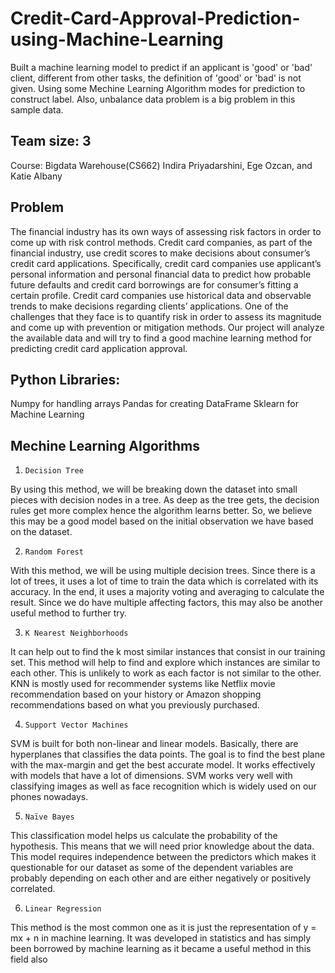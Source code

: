 # Credit-Card-Approval-Prediction-using-Machine-Learning
Built a machine learning model to predict if an applicant is 'good' or 'bad' client, different from other tasks, the definition of 'good' or 'bad' is not given. Using some Mechine Learning Algorithm modes for prediction to construct label. Also, unbalance data problem is a big problem in this sample data.

## Team size: 3
Course: Bigdata Warehouse(CS662)
Indira Priyadarshini, Ege Ozcan, and Katie Albany

## Problem
The financial industry has its own ways of assessing risk factors in order to come up with risk control methods. Credit card companies, as part of the financial industry, use credit scores to make decisions about consumer’s credit card applications. Specifically, credit card companies use applicant’s personal information and personal financial data to predict how probable future defaults and credit card borrowings are for consumer’s fitting a certain profile. Credit card companies use historical data and observable trends to make decisions regarding clients’ applications. One of the challenges that they face is to quantify risk in order to assess its magnitude and come up with prevention or mitigation methods.
Our project will analyze the available data and will try to find a good machine learning method for predicting credit card application approval.

## Python Libraries:
Numpy for handling arrays
Pandas for creating DataFrame
Sklearn for Machine Learning

## Mechine Learning Algorithms
1.     Decision Tree
By using this method, we will be breaking down the dataset into small pieces with decision nodes in a tree. As deep as the tree gets, the decision rules get more complex hence the algorithm learns better. So, we believe this may be a good model based on the initial observation we have based on the dataset.
 
2.     Random Forest
With this method, we will be using multiple decision trees. Since there is a lot of trees, it uses a lot of time to train the data which is correlated with its accuracy. In the end, it uses a majority voting and averaging to calculate the result. Since we do have multiple affecting factors, this may also be another useful method to further try.
 
3.     K Nearest Neighborhoods
It can help out to find the k most similar instances that consist in our training set. This method will help to find and explore which instances are similar to each other. This is unlikely to work as each factor is not similar to the other. KNN is mostly used for recommender systems like Netflix movie recommendation based on your history or Amazon shopping recommendations based on what you previously purchased.
 
4.     Support Vector Machines
SVM is built for both non-linear and linear models. Basically, there are hyperplanes that classifies the data points. The goal is to find the best plane with the max-margin and get the best accurate model. It works effectively with models that have a lot of dimensions. SVM works very well with classifying images as well as face recognition which is widely used on our phones nowadays.
 
5.     Naïve Bayes
This classification model helps us calculate the probability of the hypothesis. This means that we will need prior knowledge about the data. This model requires independence between the predictors which makes it questionable for our dataset as some of the dependent variables are probably depending on each other and are either negatively or positively correlated.
 
6.     Linear Regression
This method is the most common one as it is just the representation of y = mx + n in machine learning. It was developed in statistics and has simply been borrowed by machine learning as it became a useful method in this field also


